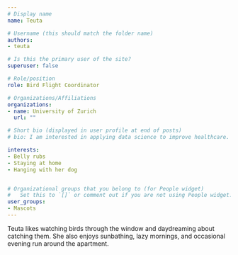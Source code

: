 ```yaml
---
# Display name
name: Teuta

# Username (this should match the folder name)
authors:
- teuta

# Is this the primary user of the site?
superuser: false

# Role/position
role: Bird Flight Coordinator

# Organizations/Affiliations
organizations:
- name: University of Zurich
  url: ""

# Short bio (displayed in user profile at end of posts)
# bio: I am interested in applying data science to improve healthcare.

interests:
- Belly rubs
- Staying at home
- Hanging with her dog


# Organizational groups that you belong to (for People widget)
#   Set this to `[]` or comment out if you are not using People widget.
user_groups:
- Mascots
---
```


Teuta likes watching birds through the window and daydreaming about catching them. She also enjoys sunbathing, lazy mornings, and occasional evening run around the apartment. 
